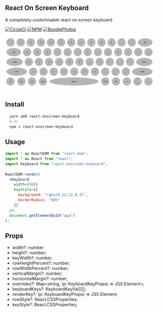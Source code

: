 ## React On Screen Keyboard

A completely customisable react on screen keyboard.

[![CircleCI][circleci-badge]][circleci-href]
[![NPM][npm-version-badge]][npm-href]
[![BundlePhobia][bundlephobia-badge]][bundlephobia-href]

![React On Screen Keyboard Demo](/example.png)

## Install

```sh
  yarn add react-onscreen-keyboard
  # Or
  npm i react-onscreen-keyboard
```

## Usage

```jsx
import * as ReactDOM from "react-dom";
import * as React from "react";
import Keyboard from "react-onscreen-keyboard";

ReactDOM.render(
  <Keyboard
    width={900}
    keyStyle={{
      background: "rgba(0,12,12,0.3)",
      borderRadius: "50%"
    }}
  />,
  document.getElementById("app")
);
```

## Props

- width?: number
- height?: number;
- keyWidth?: number;
- rowHeightPercent?: number;
- rowWidthPercent?: number;
- verticalMargin?: number;
- horizontalMargin?: number;
- overrides?: Map<string, (p: KeyboardKeyProps) => JSX.Element>;
- keyboardKeys?: KeyboardKeyVal[][];
- renderKey?: (p: KeyboardKeyProps) => JSX.Element;
- rowStyle?: React.CSSProperties;
- keyStyle?: React.CSSProperties;

[circleci-href]: https://circleci.com/gh/rakannimer/react-onscreen-keyboard
[circleci-badge]: https://img.shields.io/circleci/project/github/rakannimer/react-onscreen-keyboard.svg
[npm-href]: https://www.npmjs.com/package/react-onscreen-keyboard
[npm-version-badge]: https://badgen.net/npm/v/react-onscreen-keyboard
[bundlephobia-badge]: https://img.shields.io/bundlephobia/minzip/react-onscreen-keyboard.svg
[bundlephobia-href]: https://bundlephobia.com/result?p=react-onscreen-keyboard

